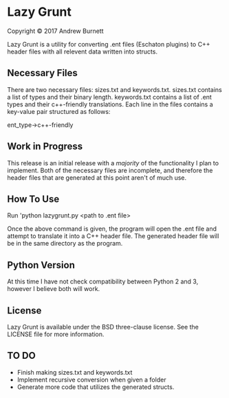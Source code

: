 # Lazy Grunt
Copyright &copy; 2017 Andrew Burnett

Lazy Grunt is a utility for converting .ent files (Eschaton plugins)
to C++ header files with all relevent data written into structs.

## Necessary Files
There are two necessary files: sizes.txt and keywords.txt.
sizes.txt contains a list of types and their binary length.
keywords.txt contains a list of .ent types and their c++-friendly 
translations. Each line in the files contains a key-value pair structured
as follows:

ent_type->c++-friendly

## Work in Progress

This release is an initial release with a *majority* of the functionality
I plan to implement. Both of the necessary files are incomplete, and therefore
the header files that are generated at this point aren't of much use. 

## How To Use

Run 'python lazygrunt.py <path to .ent file>

Once the above command is given, the program will open the .ent file
and attempt to translate it into a C++ header file. The generated header
file will be in the same directory as the program.

## Python Version

At this time I have not check compatibility between Python 2 and 3, however
I believe both will work.

## License

Lazy Grunt is available under the BSD three-clause license.
See the LICENSE file for more information.

## TO DO
- Finish making sizes.txt and keywords.txt
- Implement recursive conversion when given a folder
- Generate more code that utilizes the generated structs.
